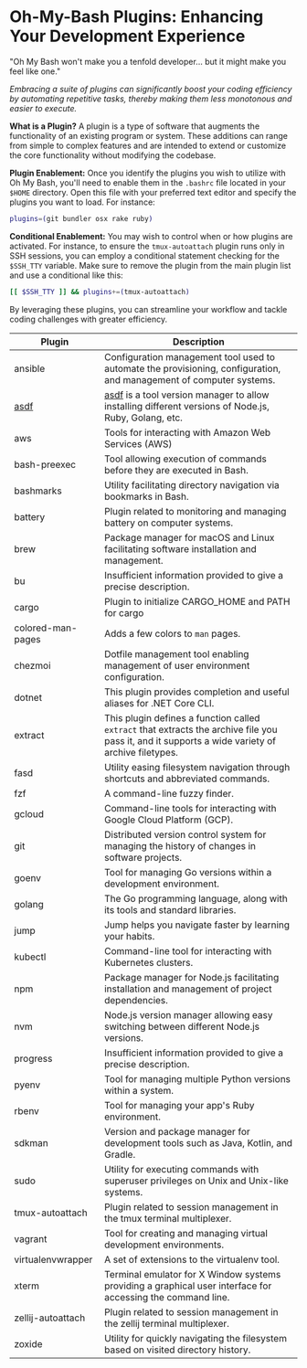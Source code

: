 # Oh-My-Bash Plugins: Enhancing Your Development Experience

"Oh My Bash won't make you a tenfold developer... but it might make you feel like one."

_Embracing a suite of plugins can significantly boost your coding efficiency by automating repetitive tasks, thereby making them less monotonous and easier to execute._

**What is a Plugin?**
A plugin is a type of software that augments the functionality of an existing program or system. These additions can range from simple to complex features and are intended to extend or customize the core functionality without modifying the codebase.

**Plugin Enablement:**
Once you identify the plugins you wish to utilize with Oh My Bash, you'll need to enable them in the `.bashrc` file located in your `$HOME` directory. Open this file with your preferred text editor and specify the plugins you want to load. For instance:

```bash
plugins=(git bundler osx rake ruby)
```

**Conditional Enablement:**
You may wish to control when or how plugins are activated. For instance, to ensure the `tmux-autoattach` plugin runs only in SSH sessions, you can employ a conditional statement checking for the `$SSH_TTY` variable. Make sure to remove the plugin from the main plugin list and use a conditional like this:

```bash
[[ $SSH_TTY ]] && plugins+=(tmux-autoattach)
```

By leveraging these plugins, you can streamline your workflow and tackle coding challenges with greater efficiency.

| Plugin            | Description                                                                                                                 |
|-------------------|-----------------------------------------------------------------------------------------------------------------------------|
| ansible           | Configuration management tool used to automate the provisioning, configuration, and management of computer systems.         |
| [asdf](asdf)      | [asdf](https://asdf-vm.com) is a tool version manager to allow installing different versions of Node.js, Ruby, Golang, etc. |
| aws               | Tools for interacting with Amazon Web Services (AWS)                                                                        |
| bash-preexec      | Tool allowing execution of commands before they are executed in Bash.                                                       |
| bashmarks         | Utility facilitating directory navigation via bookmarks in Bash.                                                            |
| battery           | Plugin related to monitoring and managing battery on computer systems.                                                      |
| brew              | Package manager for macOS and Linux facilitating software installation and management.                                      |
| bu                | Insufficient information provided to give a precise description.                                                            |
| cargo             | Plugin to initialize CARGO_HOME and PATH for cargo                                                                          |
| colored-man-pages | Adds a few colors to `man` pages.                                                                                           |
| chezmoi           | Dotfile management tool enabling management of user environment configuration.                                              |
| dotnet            | This plugin provides completion and useful aliases for .NET Core CLI.                                                       |
| extract           | This plugin defines a function called `extract` that extracts the archive file you pass it, and it supports a wide variety of archive filetypes. |
| fasd              | Utility easing filesystem navigation through shortcuts and abbreviated commands.                                            |
| fzf               | A command-line fuzzy finder.                                                                                                |
| gcloud            | Command-line tools for interacting with Google Cloud Platform (GCP).                                                        |
| git               | Distributed version control system for managing the history of changes in software projects.                                |
| goenv             | Tool for managing Go versions within a development environment.                                                             |
| golang            | The Go programming language, along with its tools and standard libraries.                                                   |
| jump              | Jump helps you navigate faster by learning your habits.                                                                     |
| kubectl           | Command-line tool for interacting with Kubernetes clusters.                                                                 |
| npm               | Package manager for Node.js facilitating installation and management of project dependencies.                               |
| nvm               | Node.js version manager allowing easy switching between different Node.js versions.                                         |
| progress          | Insufficient information provided to give a precise description.                                                            |
| pyenv             | Tool for managing multiple Python versions within a system.                                                                 |
| rbenv             | Tool for managing your app's Ruby environment.                                                                              |
| sdkman            | Version and package manager for development tools such as Java, Kotlin, and Gradle.                                         |
| sudo              | Utility for executing commands with superuser privileges on Unix and Unix-like systems.                                     |
| tmux-autoattach   | Plugin related to session management in the tmux terminal multiplexer.                                                      |
| vagrant           | Tool for creating and managing virtual development environments.                                                            |
| virtualenvwrapper | A set of extensions to the virtualenv tool.                                                                                 |
| xterm             | Terminal emulator for X Window systems providing a graphical user interface for accessing the command line.                 |
| zellij-autoattach | Plugin related to session management in the zellij terminal multiplexer.                                                      |
| zoxide            | Utility for quickly navigating the filesystem based on visited directory history.                                           |
